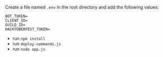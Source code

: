 Create a file named `.env` in the root directory and add the following values:
```
BOT_TOKEN=
CLIENT_ID=
GUILD_ID=
HACKTOBERFEST_TOKEN=
```

- run `npm install`
- run `deploy-commands.js`
- run `node app.js`
